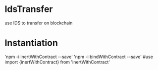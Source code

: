# IdsTransfer
use IDS to transfer on blockchain
# Instantiation
'npm -i inertWithContract --save'
'npm -i bindWithContract --save'
#use
import {inertWithContract} from 'inertWithContract'

